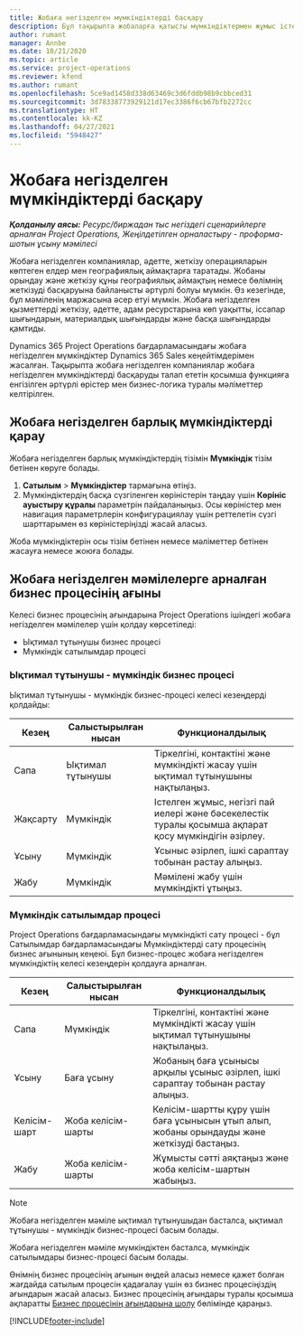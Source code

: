 ```yaml
---
title: Жобаға негізделген мүмкіндіктерді басқару
description: Бұл тақырыпта жобаларға қатысты мүмкіндіктермен жұмыс істеу туралы ақпарат берілген.
author: rumant
manager: Annbe
ms.date: 10/21/2020
ms.topic: article
ms.service: project-operations
ms.reviewer: kfend
ms.author: rumant
ms.openlocfilehash: 5ce9ad1458d338d63469c3d6fddb98b9cbbced31
ms.sourcegitcommit: 3d78338773929121d17ec3386f6cb67bfb2272cc
ms.translationtype: HT
ms.contentlocale: kk-KZ
ms.lasthandoff: 04/27/2021
ms.locfileid: "5948427"
---
```

# <a name="manage-project-based-opportunities"></a>Жобаға негізделген мүмкіндіктерді басқару

_**Қолданылу аясы:** Ресурс/биржадан тыс негіздегі сценарийлерге арналған Project Operations, Жеңілдетілген орналастыру - проформа-шотын ұсыну мәмілесі_

Жобаға негізделген компаниялар, әдетте, жеткізу операцияларын көптеген елдер мен географиялық аймақтарға таратады. Жобаны орындау және жеткізу құны географиялық аймақтың немесе бөлімнің жеткізуді басқаруына байланысты әртүрлі болуы мүмкін. Өз кезегінде, бұл мәміленің маржасына әсер етуі мүмкін. Жобаға негізделген қызметтерді жеткізу, әдетте, адам ресурстарына көп уақытты, іссапар шығындарын, материалдық шығындарды және басқа шығындарды қамтиды.

Dynamics 365 Project Operations бағдарламасындағы жобаға негізделген мүмкіндіктер Dynamics 365 Sales кеңейтімдерімен жасалған. Тақырыпта жобаға негізделген компаниялар жобаға негізделген мүмкіндіктерді басқаруды талап ететін қосымша функцияға енгізілген әртүрлі өрістер мен бизнес-логика туралы мәліметтер келтірілген.

## <a name="view-all-project-based-opportunities"></a>Жобаға негізделген барлық мүмкіндіктерді қарау

Жобаға негізделген барлық мүмкіндіктердің тізімін **Мүмкіндік** тізім бетінен көруге болады. 

1. **Сатылым** > **Мүмкіндіктер** тармағына өтіңіз.
2. Мүмкіндіктердің басқа сүзгіленген көріністерін таңдау үшін **Көрініс ауыстыру құралы** параметрін пайдаланыңыз. Осы көріністер мен навигация параметрлерін конфигурациялау үшін реттелетін сүзгі шарттарымен өз көріністеріңізді жасай аласыз.

Жоба мүмкіндіктерін осы тізім бетінен немесе мәліметтер бетінен жасауға немесе жоюға болады.

## <a name="business-process-flow-for-project-based-deals"></a>Жобаға негізделген мәмілелерге арналған бизнес процесінің ағыны

Келесі бизнес процесінің ағындарына Project Operations ішіндегі жобаға негізделген мәмілелер үшін қолдау көрсетіледі:

- Ықтимал тұтынушы бизнес процесі
- Мүмкіндік сатылымдар процесі

### <a name="lead-to-opportunity-business-process"></a>Ықтимал тұтынушы - мүмкіндік бизнес процесі 
Ықтимал тұтынушы - мүмкіндік бизнес-процесі келесі кезеңдерді қолдайды:

| Кезең | Салыстырылған нысан | Функционалдылық |
| --- | --- | --- |
| Сапа | Ықтимал тұтынушы | Тіркелгіні, контактіні және мүмкіндікті жасау үшін ықтимал тұтынушыны нақтылаңыз. |
| Жақсарту | Мүмкіндік | Істелген жұмыс, негізгі пай иелері және бәсекелестік туралы қосымша ақпарат қосу мүмкіндігін әзірлеу. |
| Ұсыну | Мүмкіндік | Ұсыныс әзірлеп, ішкі сараптау тобынан растау алыңыз. |
| Жабу | Мүмкіндік | Мәмілені жабу үшін мүмкіндікті ұтыңыз. |

### <a name="opportunity-sales-process"></a>Мүмкіндік сатылымдар процесі
Project Operations бағдарламасындағы мүмкіндікті сату процесі - бұл Сатылымдар бағдарламасындағы Мүмкіндіктерді сату процесінің бизнес ағынының кеңеюі. Бұл бизнес-процес жобаға негізделген мүмкіндіктің келесі кезеңдерін қолдауға арналған.

| Кезең | Салыстырылған нысан | Функционалдылық |
| --- | --- | --- |
| Сапа | Мүмкіндік | Тіркелгіні, контактіні және мүмкіндікті жасау үшін ықтимал тұтынушыны нақтылаңыз. |
| Ұсыну | Баға ұсыну | Жобаның баға ұсынысы арқылы ұсыныс әзірлеп, ішкі сараптау тобынан растау алыңыз. |
| Келісім-шарт | Жоба келісім-шарты | Келісім-шартты құру үшін баға ұсынысын ұтып алып, жобаны орындауды және жеткізуді бастаңыз. |
| Жабу | Жоба келісім-шарты | Жұмысты сәтті аяқтаңыз және жоба келісім-шартын жабыңыз. |

> [!NOTE]
> Жобаға негізделген мәміле ықтимал тұтынушыдан басталса, ықтимал тұтынушы - мүмкіндік бизнес-процесі басым болады.
>
> Жобаға негізделген мәміле мүмкіндіктен басталса, мүмкіндік сатылымдары бизнес-процесі басым болады.

Өнімнің бизнес процесінің ағынын өңдей аласыз немесе қажет болған жағдайда сатылым процесін қадағалау үшін өз бизнес процесіңіздің ағындарын жасай аласыз. Бизнес процесінің ағындары туралы қосымша ақпаратты [Бизнес процесінің ағындарына шолу](/dynamics365/customerengagement/on-premises/customize/business-process-flows-overview) бөлімінде қараңыз.


[!INCLUDE[footer-include](../includes/footer-banner.md)]